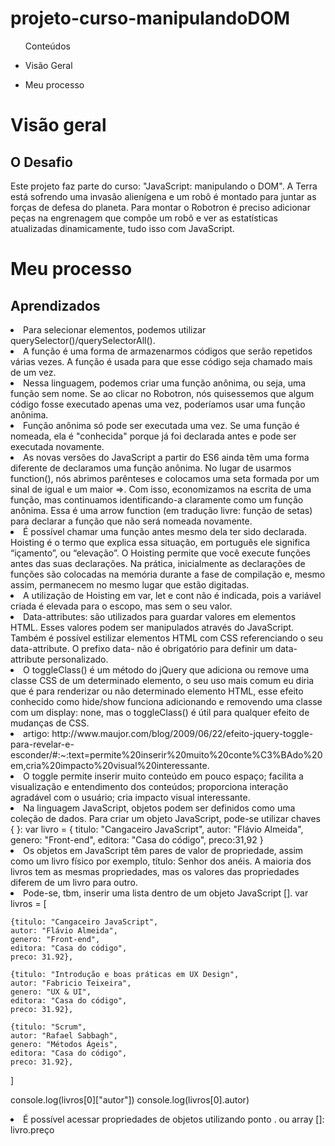 <h1> projeto-curso-manipulandoDOM </h1>

<ul>Conteúdos
  <li><p>Visão Geral</p></li> 
    <li><p>Meu processo</p></li>
  
  </ul>

<h1>Visão geral</>

   <h2>O Desafio</h2>
  <p>Este projeto faz parte do curso: "JavaScript: manipulando o DOM". A Terra está sofrendo uma invasão alienígena e um robô é montado para juntar as forças de defesa do planeta. Para montar o Robotron é preciso adicionar peças na engrenagem que compõe um robô e ver as estatísticas atualizadas dinamicamente, tudo isso com JavaScript. </p>
  
 
<h1>Meu processo</>
  <h2>Aprendizados</h2>


  <li>Para selecionar elementos, podemos utilizar querySelector()/querySelectorAll().</li>
  <li>A função é uma forma de armazenarmos códigos que serão repetidos várias vezes. A função é usada para que esse código seja chamado mais de um vez.</li>
  <li>Nessa linguagem, podemos criar uma função anônima, ou seja, uma função sem nome. Se ao clicar no Robotron, nós quisessemos que algum código fosse executado apenas uma vez, poderíamos usar uma função anônima.</li>
  <li>Função anônima só pode ser executada uma vez. Se uma função é nomeada, ela é "conhecida" porque já foi declarada antes e pode ser executada novamente.</li>
  <li>As novas versões do JavaScript a partir do ES6 ainda têm uma forma diferente de declaramos uma função anônima. No lugar de usarmos function(), nós abrimos parênteses e colocamos uma seta formada por um sinal de igual e um maior =>. Com isso, economizamos na escrita de uma função, mas continuamos identificando-a claramente como um função anônima. Essa é uma arrow function (em tradução livre: função de setas) para declarar a função que não será nomeada novamente.</li>
  <li>É possível chamar uma função  antes mesmo dela ter sido declarada. Hoisting é o termo que explica essa situação, em português ele significa “içamento”, ou “elevação”. O Hoisting permite que você execute funções antes das suas declarações. Na prática, inicialmente as declarações de funções são colocadas na memória durante a fase de compilação e, mesmo assim, permanecem no mesmo lugar que estão digitadas.</li>
  <li>A utilização de Hoisting em var, let e cont não é indicada, pois a variável criada é elevada para o escopo, mas sem o seu valor.</li>
  <li>Data-attributes: são utilizados para guardar valores em elementos HTML. Esses valores podem ser manipulados através do JavaScript. Também é possível estilizar elementos HTML com CSS referenciando o seu data-attribute. O prefixo data- não é obrigatório para definir um data-attribute personalizado.</li>
  <li>O toggleClass() é um método do jQuery que adiciona ou remove uma classe CSS de um determinado elemento, o seu uso mais comum eu diria que é para renderizar ou não determinado elemento HTML, esse efeito conhecido como hide/show funciona adicionando e removendo uma classe com um display: none, mas o toggleClass() é útil para qualquer efeito de mudanças de CSS.</li>
  <li>artigo: http://www.maujor.com/blog/2009/06/22/efeito-jquery-toggle-para-revelar-e-esconder/#:~:text=permite%20inserir%20muito%20conte%C3%BAdo%20em,cria%20impacto%20visual%20interessante.</li>
  <li>O toggle permite inserir muito conteúdo em pouco espaço; facilita a visualização e entendimento dos conteúdos; proporciona interação agradável com o usuário; cria impacto visual interessante.</li>
  <li>Na linguagem JavaScript, objetos podem ser definidos como uma coleção de dados. Para criar um objeto JavaScript, pode-se utilizar chaves { }:
  var livro = { 
titulo: "Cangaceiro JavaScript",  
autor: "Flávio Almeida", 
genero: "Front-end", 
editora: "Casa do código", 
preco:31,92
}
  </li>
  <li>Os objetos em JavaScript têm pares de valor de propriedade, assim como um livro físico por exemplo, título: Senhor dos anéis. A maioria dos livros tem as mesmas propriedades, mas os valores das propriedades diferem de um livro para outro.</li>
  <li>Pode-se, tbm, inserir uma lista dentro de um objeto JavaScript [].
  var livros = [

    {titulo: "Cangaceiro JavaScript",  
    autor: "Flávio Almeida", 
    genero: "Front-end", 
    editora: "Casa do código", 
    preco: 31.92},

    {titulo: "Introdução e boas práticas em UX Design",  
    autor: "Fabricio Teixeira", 
    genero: "UX & UI", 
    editora: "Casa do código", 
    preco: 31.92},

    {titulo: "Scrum",  
    autor: "Rafael Sabbagh", 
    genero: "Métodos Ágeis", 
    editora: "Casa do código", 
    preco: 31.92},
]

console.log(livros[0]["autor"])
console.log(livros[0].autor)</li>
  <li>É possível acessar propriedades de objetos utilizando ponto . ou array []: livro.preço
  